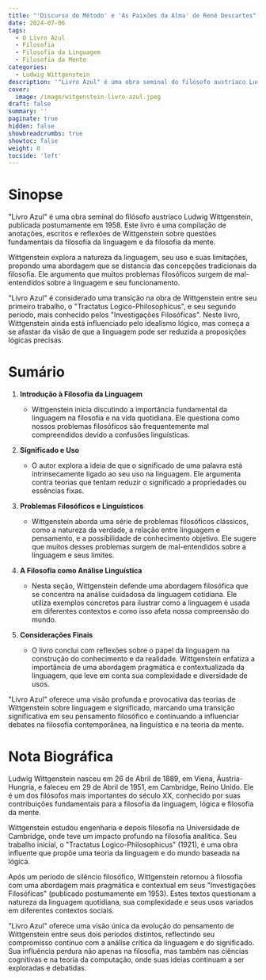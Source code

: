 ```yaml
---
title: "'Discurso do Método' e 'As Paixões da Alma' de René Descartes"
date: 2024-07-06
tags:
  - O Livro Azul
  - Filosofia
  - Filosofia da Linguagem
  - Filosofia da Mente
categories:
  - Ludwig Wittgenstein
description: '"Livro Azul" é uma obra seminal do filósofo austríaco Ludwig Wittgenstein, publicada postumamente em 1958.'
cover:
  image: /image/witgenstein-livro-azul.jpeg
draft: false
summary: ''
paginate: true
hidden: false
showbreadcrumbs: true
showtoc: false
weight: 0
tocside: 'left'
---
```


# Sinopse

"Livro Azul" é uma obra seminal do filósofo austríaco Ludwig Wittgenstein, publicada postumamente em 1958. Este livro é uma compilação de anotações, escritos e reflexões de Wittgenstein sobre questões fundamentais da filosofia da linguagem e da filosofia da mente.

Wittgenstein explora a natureza da linguagem, seu uso e suas limitações, propondo uma abordagem que se distancia das concepções tradicionais da filosofia. Ele argumenta que muitos problemas filosóficos surgem de mal-entendidos sobre a linguagem e seu funcionamento.

"Livro Azul" é considerado uma transição na obra de Wittgenstein entre seu primeiro trabalho, o "Tractatus Logico-Philosophicus", e seu segundo período, mais conhecido pelos "Investigações Filosóficas". Neste livro, Wittgenstein ainda está influenciado pelo idealismo lógico, mas começa a se afastar da visão de que a linguagem pode ser reduzida a proposições lógicas precisas.

# Sumário

1. **Introdução à Filosofia da Linguagem**

   - Wittgenstein inicia discutindo a importância fundamental da linguagem na filosofia e na vida quotidiana. Ele questiona como nossos problemas filosóficos são frequentemente mal compreendidos devido a confusões linguísticas.

2. **Significado e Uso**

   - O autor explora a ideia de que o significado de uma palavra está intrinsecamente ligado ao seu uso na linguagem. Ele argumenta contra teorias que tentam reduzir o significado a propriedades ou essências fixas.

3. **Problemas Filosóficos e Linguísticos**

   - Wittgenstein aborda uma série de problemas filosóficos clássicos, como a natureza da verdade, a relação entre linguagem e pensamento, e a possibilidade de conhecimento objetivo. Ele sugere que muitos desses problemas surgem de mal-entendidos sobre a linguagem e seus limites.

4. **A Filosofia como Análise Linguística**

   - Nesta seção, Wittgenstein defende uma abordagem filosófica que se concentra na análise cuidadosa da linguagem cotidiana. Ele utiliza exemplos concretos para ilustrar como a linguagem é usada em diferentes contextos e como isso afeta nossa compreensão do mundo.

5. **Considerações Finais**

   - O livro conclui com reflexões sobre o papel da linguagem na construção do conhecimento e da realidade. Wittgenstein enfatiza a importância de uma abordagem pragmática e contextualizada da linguagem, que leve em conta sua complexidade e diversidade de usos.

"Livro Azul" oferece uma visão profunda e provocativa das teorias de Wittgenstein sobre linguagem e significado, marcando uma transição significativa em seu pensamento filosófico e continuando a influenciar debates na filosofia contemporânea, na linguística e na teoria da mente.

# Nota Biográfica

Ludwig Wittgenstein nasceu em 26 de Abril de 1889, em Viena, Áustria-Hungria, e faleceu em 29 de Abril de 1951, em Cambridge, Reino Unido. Ele é um dos filósofos mais importantes do século XX, conhecido por suas contribuições fundamentais para a filosofia da linguagem, lógica e filosofia da mente.

Wittgenstein estudou engenharia e depois filosofia na Universidade de Cambridge, onde teve um impacto profundo na filosofia analítica. Seu trabalho inicial, o "Tractatus Logico-Philosophicus" (1921), é uma obra influente que propõe uma teoria da linguagem e do mundo baseada na lógica.

Após um período de silêncio filosófico, Wittgenstein retornou à filosofia com uma abordagem mais pragmática e contextual em seus "Investigações Filosóficas" (publicado postumamente em 1953). Estes textos questionam a natureza da linguagem quotidiana, sua complexidade e seus usos variados em diferentes contextos sociais.

"Livro Azul" oferece uma visão única da evolução do pensamento de Wittgenstein entre seus dois períodos distintos, reflectindo seu compromisso contínuo com a análise crítica da linguagem e do significado. Sua influência perdura não apenas na filosofia, mas também nas ciências cognitivas e na teoria da computação, onde suas ideias continuam a ser exploradas e debatidas.
